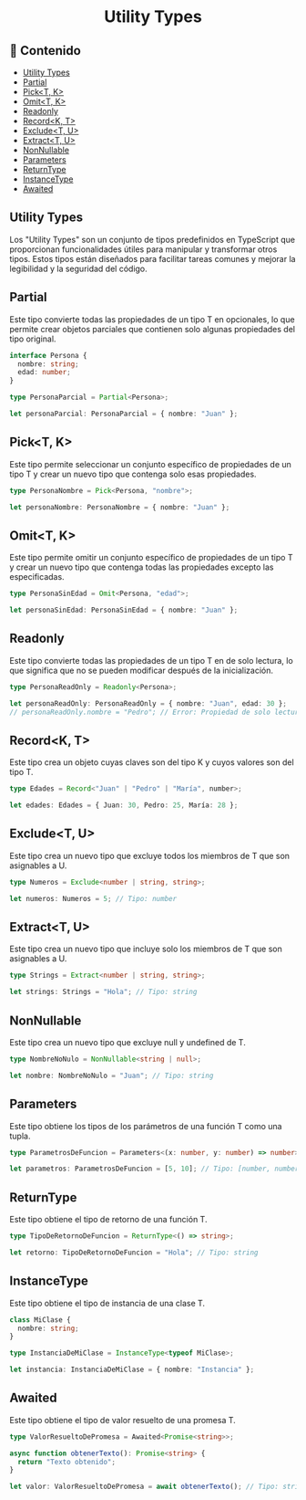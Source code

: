 <h1 align="center">Utility Types</h1>

<h2>📑 Contenido</h2>

- [Utility Types](#utility-types)
- [Partial](#partial)
- [Pick\<T, K\>](#pickt-k)
- [Omit\<T, K\>](#omitt-k)
- [Readonly](#readonly)
- [Record\<K, T\>](#recordk-t)
- [Exclude\<T, U\>](#excludet-u)
- [Extract\<T, U\>](#extractt-u)
- [NonNullable](#nonnullable)
- [Parameters](#parameters)
- [ReturnType](#returntype)
- [InstanceType](#instancetype)
- [Awaited](#awaited)

## Utility Types

Los "Utility Types" son un conjunto de tipos predefinidos en TypeScript que proporcionan funcionalidades útiles para manipular y transformar otros tipos. Estos tipos están diseñados para facilitar tareas comunes y mejorar la legibilidad y la seguridad del código.

## Partial<T>

Este tipo convierte todas las propiedades de un tipo T en opcionales, lo que permite crear objetos parciales que contienen solo algunas propiedades del tipo original.

```ts
interface Persona {
  nombre: string;
  edad: number;
}

type PersonaParcial = Partial<Persona>;

let personaParcial: PersonaParcial = { nombre: "Juan" };
```

## Pick<T, K>

Este tipo permite seleccionar un conjunto específico de propiedades de un tipo T y crear un nuevo tipo que contenga solo esas propiedades.

```ts
type PersonaNombre = Pick<Persona, "nombre">;

let personaNombre: PersonaNombre = { nombre: "Juan" };
```

## Omit<T, K>

Este tipo permite omitir un conjunto específico de propiedades de un tipo T y crear un nuevo tipo que contenga todas las propiedades excepto las especificadas.

```ts
type PersonaSinEdad = Omit<Persona, "edad">;

let personaSinEdad: PersonaSinEdad = { nombre: "Juan" };
```

## Readonly<T>

Este tipo convierte todas las propiedades de un tipo T en de solo lectura, lo que significa que no se pueden modificar después de la inicialización.

```ts
type PersonaReadOnly = Readonly<Persona>;

let personaReadOnly: PersonaReadOnly = { nombre: "Juan", edad: 30 };
// personaReadOnly.nombre = "Pedro"; // Error: Propiedad de solo lectura
```

## Record<K, T>

Este tipo crea un objeto cuyas claves son del tipo K y cuyos valores son del tipo T.

```ts
type Edades = Record<"Juan" | "Pedro" | "María", number>;

let edades: Edades = { Juan: 30, Pedro: 25, María: 28 };
```

## Exclude<T, U>

Este tipo crea un nuevo tipo que excluye todos los miembros de T que son asignables a U.

```ts
type Numeros = Exclude<number | string, string>;

let numeros: Numeros = 5; // Tipo: number
```

## Extract<T, U>

Este tipo crea un nuevo tipo que incluye solo los miembros de T que son asignables a U.

```ts
type Strings = Extract<number | string, string>;

let strings: Strings = "Hola"; // Tipo: string
```

## NonNullable<T>

Este tipo crea un nuevo tipo que excluye null y undefined de T.

```ts
type NombreNoNulo = NonNullable<string | null>;

let nombre: NombreNoNulo = "Juan"; // Tipo: string
```

## Parameters<T>

Este tipo obtiene los tipos de los parámetros de una función T como una tupla.

```ts
type ParametrosDeFuncion = Parameters<(x: number, y: number) => number>;

let parametros: ParametrosDeFuncion = [5, 10]; // Tipo: [number, number]
```

## ReturnType<T>

Este tipo obtiene el tipo de retorno de una función T.

```ts
type TipoDeRetornoDeFuncion = ReturnType<() => string>;

let retorno: TipoDeRetornoDeFuncion = "Hola"; // Tipo: string
```

## InstanceType<T>

Este tipo obtiene el tipo de instancia de una clase T.

```ts
class MiClase {
  nombre: string;
}

type InstanciaDeMiClase = InstanceType<typeof MiClase>;

let instancia: InstanciaDeMiClase = { nombre: "Instancia" };
```

## Awaited<T>

Este tipo obtiene el tipo de valor resuelto de una promesa T.

```ts
type ValorResueltoDePromesa = Awaited<Promise<string>>;

async function obtenerTexto(): Promise<string> {
  return "Texto obtenido";
}

let valor: ValorResueltoDePromesa = await obtenerTexto(); // Tipo: string
```
